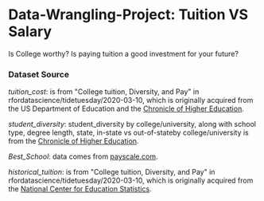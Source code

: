 # Data-Wrangling-Project: Tuition VS Salary
Is College worthy? Is paying tuition a good investment for your future? 


### Dataset Source

*tuition_cost*: is from "College tuition, Diversity, and Pay" in rfordatascience/tidetuesday/2020-03-10, which is originally acquired from the US Department of Education and the [Chronicle of Higher Education](https://www.chronicle.com/interactives/tuition-and-fees).

*student_diversity*: student_diversity by college/university, along with school type, degree length, state, in-state vs out-of-stateby college/university is from the [Chronicle of Higher Education](https://www.chronicle.com/interactives/student-diversity-2016).

*Best_School*: data comes from [payscale.com](https://www.payscale.com/college-salary-report/best-schools-by-state).

*historical_tuition*: is from "College tuition, Diversity, and Pay" in rfordatascience/tidetuesday/2020-03-10, which is originally acquired from the [National Center for Education Statistics](https://nces.ed.gov/fastfacts/display.asp?id=76).
